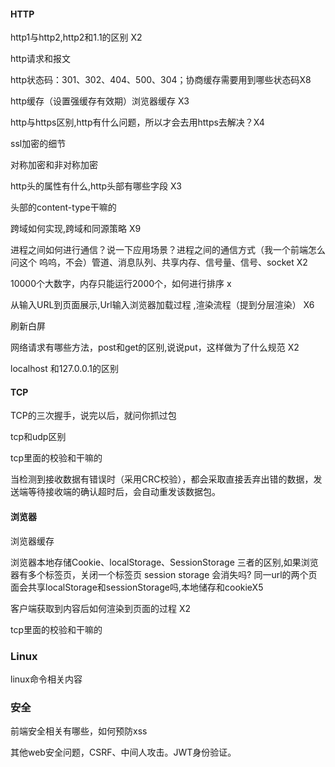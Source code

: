 #### HTTP

http1与http2,http2和1.1的区别 X2

http请求和报文

http状态码：301、302、404、500、304；协商缓存需要用到哪些状态码X8

http缓存（设置强缓存有效期）浏览器缓存 X3

http与https区别,http有什么问题，所以才会去用https去解决？X4

ssl加密的细节

对称加密和非对称加密

http头的属性有什么,http头部有哪些字段 X3

头部的content-type干嘛的

跨域如何实现,跨域和同源策略 X9

进程之间如何进行通信？说一下应用场景？进程之间的通信方式（我一个前端怎么问这个 呜呜，不会）管道、消息队列、共享内存、信号量、信号、socket X2

10000个大数字，内存只能运行2000个，如何进行排序 x

从输入URL到页面展示,Url输入浏览器加载过程 ,渲染流程（提到分层渲染） X6

刷新白屏

网络请求有哪些方法，post和get的区别,说说put，这样做为了什么规范 X2

localhost 和127.0.0.1的区别

#### TCP

TCP的三次握手，说完以后，就问你抓过包

tcp和udp区别

tcp里面的校验和干嘛的

当检测到接收数据有错误时（采用CRC校验），都会采取直接丢弃出错的数据，发送端等待接收端的确认超时后，会自动重发该数据包。

#### 浏览器

浏览器缓存 

浏览器本地存储Cookie、localStorage、SessionStorage 三者的区别,如果浏览器有多个标签页，关闭一个标签页 session storage 会消失吗? 同一url的两个页面会共享localStorage和sessionStorage吗,本地储存和cookieX5

客户端获取到内容后如何渲染到页面的过程 X2

tcp里面的校验和干嘛的

### Linux

linux命令相关内容

### 安全

前端安全相关有哪些，如何预防xss

其他web安全问题，CSRF、中间人攻击。JWT身份验证。
